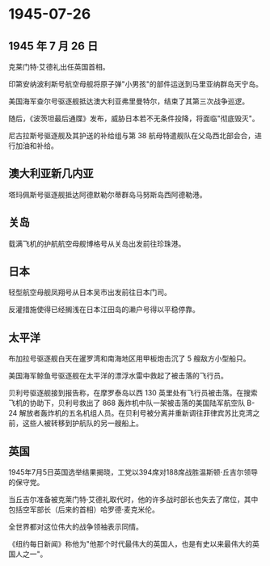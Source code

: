 # 1945-07-26

## 1945 年 7 月 26 日

克莱门特·艾德礼出任英国首相。

印第安纳波利斯号航空母舰将原子弹"小男孩"的部件运送到马里亚纳群岛天宁岛。

美国海军查尔号驱逐舰抵达澳大利亚弗里曼特尔，结束了其第三次战争巡逻。

随后，《波茨坦最后通牒》发布，威胁日本若不无条件投降，将面临"彻底毁灭"。

尼古拉斯号驱逐舰及其护送的补给组与第 38
航母特遣舰队在父岛西北部会合，进行加油和补给。

## 澳大利亚新几内亚

塔玛佩斯号驱逐舰抵达阿德默勒尔蒂群岛马努斯岛西阿德勒港。

## 关岛

载满飞机的护航航空母舰博格号从关岛出发前往珍珠港。

## 日本

轻型航空母舰凤翔号从日本吴市出发前往日本门司。

反灌措施使得已经搁浅在日本江田岛的濑户号得以平稳停靠。

## 太平洋

布加拉号驱逐舰白天在暹罗湾和南海地区用甲板炮击沉了 5 艘敌方小型船只。

美国海军鲸鱼号驱逐舰在太平洋的漂浮水雷中救起了被击落的飞行员。

贝利号驱逐舰接到报告称，在摩罗泰岛以西 130
英里处有飞行员被击落。在搜索飞机的协助下，贝利号救出了 868
轰炸机中队一架被击落的美国陆军航空队 B-24
解放者轰炸机的五名机组人员。在贝利号被分离并重新调往菲律宾苏比克湾之前，这些人被转移到护航队的另一艘船上。

## 英国

1945年7月5日英国选举结果揭晓，工党以394席对188席战胜温斯顿·丘吉尔领导的保守党。

当丘吉尔准备被克莱门特·艾德礼取代时，他的许多战时部长也失去了席位，其中包括空军部长（后来的首相）哈罗德·麦克米伦。

全世界都对这位伟大的战争领袖表示同情。

《纽约每日新闻》称他为"他那个时代最伟大的英国人，也是有史以来最伟大的英国人之一"。

